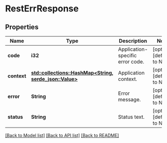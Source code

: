 # RestErrResponse

## Properties
Name | Type | Description | Notes
------------ | ------------- | ------------- | -------------
**code** | **i32** | Application-specific error code. | [optional] [default to None]
**context** | [**std::collections::HashMap<String, serde_json::Value>**](AnyType.md) | Application context. | [optional] [default to None]
**error** | **String** | Error message. | [optional] [default to None]
**status** | **String** | Status text. | [optional] [default to None]

[[Back to Model list]](../README.md#documentation-for-models) [[Back to API list]](../README.md#documentation-for-api-endpoints) [[Back to README]](../README.md)


